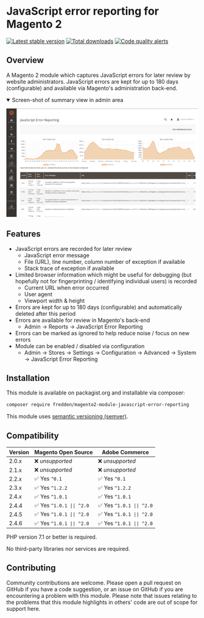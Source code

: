 # JavaScript error reporting for Magento 2

[![Latest stable version](https://img.shields.io/packagist/v/fredden/magento2-module-javascript-error-reporting?style=plastic)](https://packagist.org/packages/fredden/magento2-module-javascript-error-reporting)
[![Total downloads](https://img.shields.io/packagist/dt/fredden/magento2-module-javascript-error-reporting?style=plastic)](https://packagist.org/packages/fredden/magento2-module-javascript-error-reporting/stats)
[![Code quality alerts](https://img.shields.io/lgtm/alerts/g/fredden/magento2-module-javascript-error-reporting.svg?logo=lgtm&style=plastic)](https://lgtm.com/projects/g/fredden/magento2-module-javascript-error-reporting/alerts/)

## Overview
A Magento 2 module which captures JavaScript errors for later review by website administrators.
JavaScript errors are kept for up to 180 days (configurable) and available via Magento's administration back-end.

<details open><summary>Screen-shot of summary view in admin area</summary>

![](Screenshot.png)

</details>

## Features
* JavaScript errors are recorded for later review
  - JavaScript error message
  - File (URL), line number, column number of exception if available
  - Stack trace of exception if available
* Limited browser information which might be useful for debugging (but hopefully not for fingerprinting / identifying individual users) is recorded
  - Current URL when error occurred
  - User agent
  - Viewport width & height
* Errors are kept for up to 180 days (configurable) and automatically deleted after this period
* Errors are available for review in Magento's back-end
  - Admin -> Reports -> JavaScript Error Reporting
* Errors can be marked as ignored to help reduce noise / focus on new errors
* Module can be enabled / disabled via configuration
  - Admin -> Stores -> Settings -> Configuration -> Advanced -> System -> JavaScript Error Reporting

## Installation
This module is available on packagist.org and installable via composer:

```sh
composer require fredden/magento2-module-javascript-error-reporting
```

This module uses [semantic versioning (semver)](http://semver.org/).

## Compatibility
|Version|Magento Open Source|Adobe Commerce|
|-|-|-|
|2.0.x|:x: *unsupported*|:x: *unsupported*|
|2.1.x|:x: *unsupported*|:x: *unsupported*|
|2.2.x|:white_check_mark: Yes `^0.1`|:white_check_mark: Yes `^0.1`|
|2.3.x|:white_check_mark: Yes `^1.2.2`|:white_check_mark: Yes `^1.2.2`|
|2.4.x|:white_check_mark: Yes `^1.0.1`|:white_check_mark: Yes `^1.0.1`|
|2.4.4|:white_check_mark: Yes `^1.0.1 \|\| ^2.0`|:white_check_mark: Yes `^1.0.1 \|\| ^2.0`|
|2.4.5|:white_check_mark: Yes `^1.0.1 \|\| ^2.0`|:white_check_mark: Yes `^1.0.1 \|\| ^2.0`|
|2.4.6|:white_check_mark: Yes `^1.0.1 \|\| ^2.0`|:white_check_mark: Yes `^1.0.1 \|\| ^2.0`|

PHP version 7.1 or better is required.

No third-party libraries nor services are required.

## Contributing
Community contributions are welcome.
Please open a pull request on GitHub if you have a code suggestion,
or an issue on GitHub if you are encountering a problem with this module.
Please note that issues relating to the problems that this module highlights in others' code are out of scope for support here.
